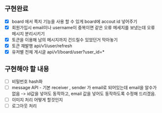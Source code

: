 ## 구현완료
  - [x] board 에서 쪽지 기능을 사용 할 수 있게 board에 accout id 넣어주기
  - [x] 회원가입시 email이나 username이 중복이면 같은 오류 메세지를 보냈는데 오류 메시지 분리시키기 
  - [x] 토큰을 이용해 남의 메시지까지 건드릴수 있었던거 막아놓기
  - [x] 토큰 재발행 api/v1/user/refresh
  - [x] 유저별 전체 게시글 api/v1/board/user?user_id=*

## 구현해야 할 내용
  - [ ] 비밀번호 hash화
  - [ ] message API - 기본 receiver , sender 가 email로 되어있는데 email을 알수가 없음 -> id값을 넣어도 동작하고, email 값을 넣어도 동작하도록 수정해 드리겠음.
  - [ ] 이미지 처리 어떻게 할것인지
  - [ ] 로그아웃 처리